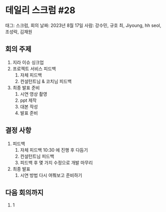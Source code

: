 # 데일리 스크럼 #28

태그: 스크럼, 회의
날짜: 2023년 8월 17일
사람: 강수민, 규호 최, Jiyoung, hh seol, 조성락, 김재원

## 회의 주제

1. 지라 이슈 싱크업
2. 프로젝트 서비스 피드백
    1. 자체 피드백
    2. 컨설턴트님 & 코치님 피드백
3. 최종 발표 준비
    1. 시연 영상 촬영
    2. ppt 제작
    3. 대본 작성
    4. 발표 준비

## 결정 사항

1. 피드백
    1. 자체 피드백  10:30 에 진행 후 다듬기
    2. 컨설턴트님 피드백
    3. 피드백 후 몇 가지 수정으로 개발 마무리
2. 최종 발표
    1. 시연 방법 다시 여쭤보고 준비하기

## 다음 회의까지

1. 1